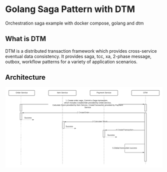 # Golang Saga Pattern with DTM
Orchestration saga example with docker compose, golang and dtm
## What is DTM

DTM is a distributed transaction framework which provides cross-service eventual data consistency. It provides saga, tcc, xa, 2-phase message, outbox, workflow patterns for a variety of application scenarios.

## Architecture

![Architecture Overview](./assets/SagaDiagram.png)
